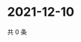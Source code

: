 # 2021-12-10

共 0 条

<!-- BEGIN WEIBO -->
<!-- 最后更新时间 Fri Dec 10 2021 04:12:44 GMT+0800 (China Standard Time) -->

<!-- END WEIBO -->
